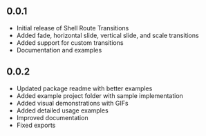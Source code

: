 ## 0.0.1

* Initial release of Shell Route Transitions
* Added fade, horizontal slide, vertical slide, and scale transitions
* Added support for custom transitions
* Documentation and examples

## 0.0.2

* Updated package readme with better examples
* Added example project folder with sample implementation
* Added visual demonstrations with GIFs
* Added detailed usage examples
* Improved documentation
* Fixed exports

